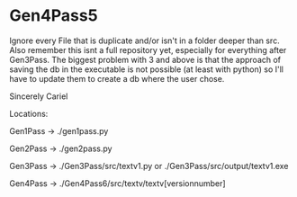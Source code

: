# Gen4Pass5
Ignore every File that is duplicate and/or isn't in a folder deeper than src. Also remember this isnt a full repository yet, especially for everything after Gen3Pass.
The biggest problem with 3 and above is that the approach of saving the db in the executable is not possible (at least with python) so I'll have to update them to create a 
db where the user chose.

Sincerely Cariel

Locations:

Gen1Pass -> ./gen1pass.py

Gen2Pass -> ./gen2pass.py

Gen3Pass -> ./Gen3Pass/src/textv1.py or ./Gen3Pass/src/output/textv1.exe

Gen4Pass -> ./Gen4Pass6/src/textv/textv[versionnumber]
